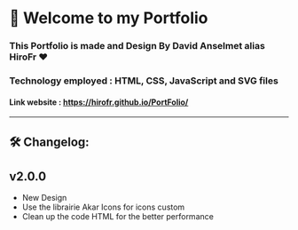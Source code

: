 # 🎉 **Welcome to my Portfolio**

### This Portfolio is made and Design By David Anselmet alias HiroFr ❤️

### Technology employed : HTML, CSS, JavaScript and SVG files

#### Link website : https://hirofr.github.io/PortFolio/
---

## 🛠️ Changelog:

## v2.0.0

- New Design
- Use the librairie Akar Icons for icons custom
- Clean up the code HTML for the better performance